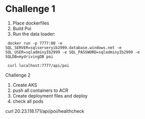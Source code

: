 # Challenge 1
1. Place dockerfiles
1. Build Poi
1. Run the data loader:

```
 docker run -p 7777:80 -e SQL_SERVER=sqlserveryib2999.database.windows.net -e SQL_USER=sqladminyIb2999 -e SQL_PASSWORD=sqladminyIb2999 -e SQLDB=mydrivingDB poi

 curl localhost:7777/api/poi
```

Challenge 2
1. Create AKS
1. push all containers to ACR
1. Create deployment files and deploy
1. check all pods

curl 20.23.118.171/api/poi/healthcheck
